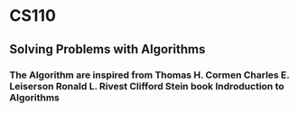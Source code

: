 # CS110
## Solving Problems with Algorithms
### The Algorithm are inspired from Thomas H. Cormen Charles E. Leiserson Ronald L. Rivest Clifford Stein book Indroduction to Algorithms
